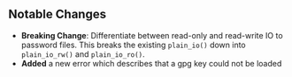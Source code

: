 <!--
This changelog file is intended to be updated during development and is automatically cleared after
a release
-->

## Notable Changes

- **Breaking Change**: Differentiate between read-only and read-write IO to password files.
    This breaks the existing `plain_io()` down into `plain_io_rw()` and `plain_io_ro()`.
- **Added** a new error which describes that a gpg key could not be loaded
